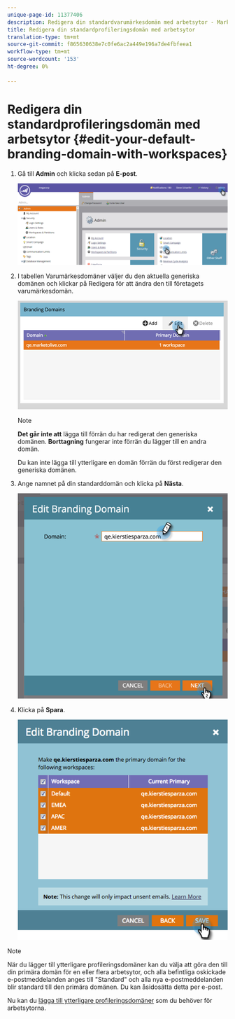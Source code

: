 ```yaml
---
unique-page-id: 11377406
description: Redigera din standardvarumärkesdomän med arbetsytor - Marketo Docs - Produktdokumentation
title: Redigera din standardprofileringsdomän med arbetsytor
translation-type: tm+mt
source-git-commit: f865630638e7c0fe6ac2a449e196a7de4fbfeea1
workflow-type: tm+mt
source-wordcount: '153'
ht-degree: 0%

---
```



# Redigera din standardprofileringsdomän med arbetsytor {#edit-your-default-branding-domain-with-workspaces}

1. Gå till **Admin** och klicka sedan på **E-post**.

   ![](assets/image2016-6-29-16-3a42-3a20.png)

1. I tabellen Varumärkesdomäner väljer du den aktuella generiska domänen och klickar på Redigera för att ändra den till företagets varumärkesdomän.

   ![](assets/image2016-8-12-10-3a30-3a34.png)

   >[!NOTE]
   >
   >**Det går inte att** lägga till förrän du har redigerat den generiska domänen. **Borttagning** fungerar inte förrän du lägger till en andra domän.
   >
   >Du kan inte lägga till ytterligare en domän förrän du först redigerar den generiska domänen.

1. Ange namnet på din standarddomän och klicka på **Nästa**.

   ![](assets/image2016-8-12-10-3a32-3a31.png)

1. Klicka på **Spara**.

   ![](assets/edit-branding-domain-9-12-16-hand.png)

>[!NOTE]
>
>När du lägger till ytterligare profileringsdomäner kan du välja att göra den till din primära domän för en eller flera arbetsytor, och alla befintliga oskickade e-postmeddelanden anges till &quot;Standard&quot; och alla nya e-postmeddelanden blir standard till den primära domänen. Du kan åsidosätta detta per e-post.

Nu kan du [lägga till ytterligare profileringsdomäner](/help/marketo/product-docs/administration/email-setup/add-multiple-branding-domains/add-an-additional-branding-domain-with-workspaces.md) som du behöver för arbetsytorna.
